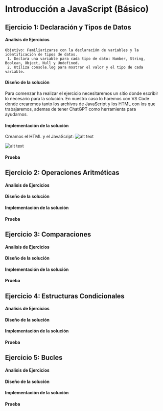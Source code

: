 # Introducción a JavaScript (Básico)
## Ejercicio 1: Declaración y Tipos de Datos

#### Analisis de Ejercicios
```
Objetivo: Familiarizarse con la declaración de variables y la identificación de tipos de datos.
 1. Declara una variable para cada tipo de dato: Number, String, Boolean, Object, Null y Undefined.
 2. Utiliza console.log para mostrar el valor y el tipo de cada variable.
 ```


#### Diseño de la solución
Para comenzar ha realizar el ejercicio necesitaremos un sitio donde escribir lo necesario para la solución. En nuestro caso lo haremos con VS Code donde crearemos tanto los archivos de JavaScript y los HTML con los que trabajaremos, ademas de tener ChatGPT como herramienta para ayudarnos.
#### Implementación de la solución
Creamos el HTML y el JavaScript:
![alt text]( "Html")

![alt text]( "JavaScript")

#### Prueba

## Ejercicio 2: Operaciones Aritméticas

#### Analisis de Ejercicios

#### Diseño de la solución
#### Implementación de la solución

#### Prueba

## Ejercicio 3: Comparaciones
#### Analisis de Ejercicios

#### Diseño de la solución
#### Implementación de la solución

#### Prueba

## Ejercicio 4: Estructuras Condicionales

#### Analisis de Ejercicios

#### Diseño de la solución
#### Implementación de la solución

#### Prueba

## Ejercicio 5: Bucles

#### Analisis de Ejercicios

#### Diseño de la solución
#### Implementación de la solución

#### Prueba